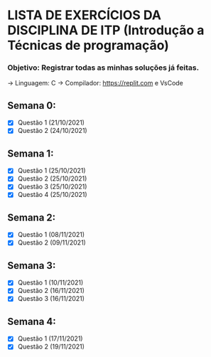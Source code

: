 # LISTA DE EXERCÍCIOS DA DISCIPLINA DE ITP (Introdução a Técnicas de programação)

### Objetivo: Registrar todas as minhas soluções já feitas.
-> Linguagem: C
-> Compilador: https://replit.com e VsCode


## Semana 0:

- [x] Questão 1 (21/10/2021)
- [x] Questão 2 (24/10/2021)

## Semana 1:

- [x] Questão 1 (25/10/2021)
- [x] Questão 2 (25/10/2021)
- [x] Questão 3 (25/10/2021)
- [x] Questão 4 (25/10/2021)

## Semana 2:

- [x] Questão 1 (08/11/2021)
- [x] Questão 2 (09/11/2021)

## Semana 3:

- [x] Questão 1 (10/11/2021)
- [x] Questão 2 (16/11/2021)
- [x] Questão 3 (16/11/2021)

## Semana 4:

- [x] Questão 1 (17/11/2021)
- [x] Questão 2 (19/11/2021)